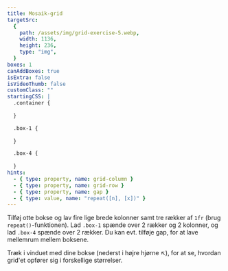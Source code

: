 ```yaml
---
title: Mosaik-grid
targetSrc:
  {
    path: /assets/img/grid-exercise-5.webp,
    width: 1136,
    height: 236,
    type: "img",
  }
boxes: 1
canAddBoxes: true
isExtra: false
isVideoThumb: false
customClass: ""
startingCSS: |
  .container {
    
  }

  .box-1 {
    
  }

  .box-4 {
    
  }
hints:
  - { type: property, name: grid-column }
  - { type: property, name: grid-row }
  - { type: property, name: gap }
  - { type: value, name: "repeat([n], [x])" }
---
```


Tilføj otte bokse og lav fire lige brede kolonner samt tre rækker af <code data-type="value">1fr</code> (brug <code data-type="value">repeat()</code>-funktionen). Lad <code class="token selector">.box-1</code> spænde over 2 rækker og 2 kolonner, og lad <code class="token selector">.box-4</code> spænde over 2 rækker. Du kan evt. tilføje gap, for at lave mellemrum mellem boksene.

Træk i vinduet med dine bokse (nederst i højre hjørne <span class="resize">↖</span>), for at se, hvordan grid'et opfører sig i forskellige størrelser.
